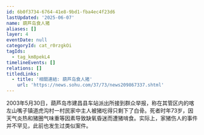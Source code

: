 ```yaml
---
id: 6b0f3734-6764-41e8-9bd1-fba4ec4f23d6
lastUpdated: '2025-06-07'
name: 葫芦岛食人猪
aliases: []
layer: 4
eventDate: null
categoryId: cat_r0rzgkOi
tagIds:
  - tag_km8pekL4
timelineEvents: []
relations: []
titledLinks:
  - title: '相關連結: 葫芦岛食人猪'
    url: 'https://news.sohu.com/37/73/news209867337.shtml'
---
```

2003年5月30日，葫芦岛市建昌县车站派出所接到群众举报，称在其管区内的喀左山嘴子镇道虎沟村一村民家中主人被猪吃得只剩下了白骨。死者时年73岁，因天气炎热和猪圈气味重等因素导致缺氧昏迷而遭猪啃食。实际上，家猪伤人的事件并不罕见，此前也发生过类似案件。
